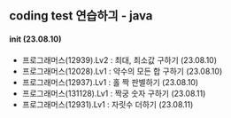 ## coding test 연습하긔 - java
#### init (23.08.10)

- 프로그래머스(12939).Lv2 : 최대, 최소값 구하기 (23.08.10)
- 프로그래머스(12028).Lv1 : 약수의 모든 합 구하기 (23.08.10)
- 프로그래머스(12937).Lv1 : 홀 짝 판별하기 (23.08.10)
- 프로그래머스(131128).Lv1 : 짝궁 숫자 구하기 (23.08.11)
- 프로그래머스(12931).Lv1 : 자릿수 더하기 (23.08.11)